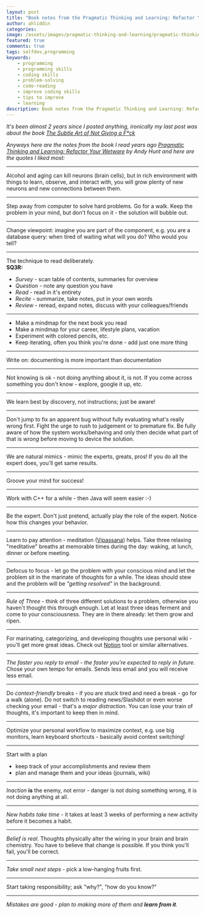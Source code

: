 ```yaml
---
layout: post
title: "Book notes from the Pragmatic Thinking and Learning: Refactor Your Wetware"
author: ahliddin
categories:
image: /assets/images/pragmatic-thinking-and-learning/pragmatic-thinking-and-learning.png
featured: true
comments: true
tags: selfdev,programming
keywords:
    - programming
    - programming skills
    - coding skills
    - problem-solving
    - code-reading
    - improve coding skills
    - tips to improve
    - learning
description: Book notes from the Pragmatic Thinking and Learning: Refactor Your Wetware
---
```


*It's been almost 2 years since I posted anything, ironically my last post was about the book  [The Subtle Art of Not Giving a F*ck](https://programmer9.com/2019/02/17/booknotes-the-subtle-art-of-not-giving-a-f_ck.html)*

*Anyways here are the notes from the book I read years ago [Pragmatic Thinking and Learning: Refactor Your Wetware](https://pragprog.com/titles/ahptl/pragmatic-thinking-and-learning/) by Andy Hunt and here are the quotes I liked most:*

***
Alcohol and aging can kill neurons (brain cells), but in rich environment with things to learn, observe, and interact with, you will grow plenty of new neurons and new connections between them.

***
Step away from computer to solve hard problems. Go for a walk. Keep the problem in your mind, but don't focus on it - the solution will bubble out.

***
Change viewpoint: imagine you are part of the component, e.g. you are a database query: when tired of waiting what will you do? Who would you tell?

***
The technique to read deliberately.  
**SQ3R:**
- *Survey* - scan table of contents, summaries for overview
- *Question* - note any question you have
- *Read* - read in it's entirety
- *Recite* - summarize, take notes, put in your own words
- *Review* - reread, expand notes, discuss with your colleagues/friends

***
- Make a mindmap for the next book you read
- Make a mindmap for your career, lifestyle plans, vacation
- Experiment with colored pencils, etc.
- Keep iterating, often you think you're done - add just one more thing

***
Write on: documenting is more important than documentation

***
Not knowing is ok - not doing anything about it, is not. If you come across something you don't know - explore, google it up, etc.

***
We learn best by discovery, not instructions; just be aware! 

***
Don't jump to fix an apparent bug without fully evaluating what's really wrong first. 
Fight the urge to rush to judgement or to premature fix.
Be fully aware of how the system works/behaving and only then decide what part of that is *wrong* before moving to device the solution.

***
We are natural mimics - mimic the experts, greats, pros! If you do all the expert does, you'll get same results.

***
Groove your mind for success!

***
Work with C++ for a while - then Java will seem easier :-)

***
Be the expert. Don't just pretend, actually play the role of the expert. Notice how this changes your behavior. 

***
Learn to pay attention - meditation ([Vipassana](https://en.wikipedia.org/wiki/Vipassan%C4%81)) helps.
Take three relaxing "meditative" breaths at memorable times during the day: waking, at lunch, dinner or before meeting.

***
Defocus to focus - let go the problem with your conscious mind and let the problem sit in the marinate of thoughts for a while.
The ideas should stew and the problem will be *"getting resolved"* in the background. 

***
*Rule of Three* - think of three different solutions to a problem, otherwise you haven't thought this through enough. 
Let at least three ideas ferment and come to your consciousness. They are in there already: let them grow and ripen.

***
For marinating, categorizing, and developing thoughts use personal wiki - you'll get more great ideas. 
Check out [Notion](notion.com) tool or similar alternatives.

***
*The faster you reply to email - the faster you're expected to reply in future.* Chose your own tempo for emails.
Sends less email and you will receive less email.

***
Do *context-friendly* breaks - if you are stuck tired and need a break - go for a walk (alone).
Do not switch to reading news/Slashdot or even worse checking your email - that's a *major distraction*.
You can lose your train of thoughts, it's important to keep then in mind.

***
Optimize your personal workflow to maximize context, e.g. use big monitors, learn keyboard shortcuts - basically avoid context switching!

***
Start with a plan 
- keep track of your accomplishments and review them
- plan and manage them and your ideas (journals, wiki)

***
*Inaction* **is** the enemy, not error - danger is not doing something wrong, it is not doing anything at all.

***
*New habits take time* - it takes at least 3 weeks of performing a new activity before it becomes a habit.

***
*Belief is real*. Thoughts physically alter the wiring in your brain and brain chemistry. 
You have to believe that change is possible. If you think you'll fail, you'll be correct. 

***
*Take small next steps* - pick a low-hanging fruits first. 

***
Start taking responsibility; ask "why?", "how do you know?"

***
*Mistakes are good - plan to making more of them and **learn from it**.* 
  




